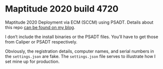 # Maptitude 2020 build 4720

Maptitude 2020 Deployment via ECM (SCCM) using PSADT.
Details about this repo [can be found on my blog](https://blog.vertigion.com/2020/09/22/maptitude-2020-deployment-via-ecm-sccm-using-psadt/).

 I don’t include the install binaries or the PSADT files.
 You’ll have to get those from Caliper or PSADT respectively.

Obviously, the registration details, computer names, and serial numbers in the `settings.json` are fake.
The `settings.json` file serves to illustrate how I set mine up for production.
